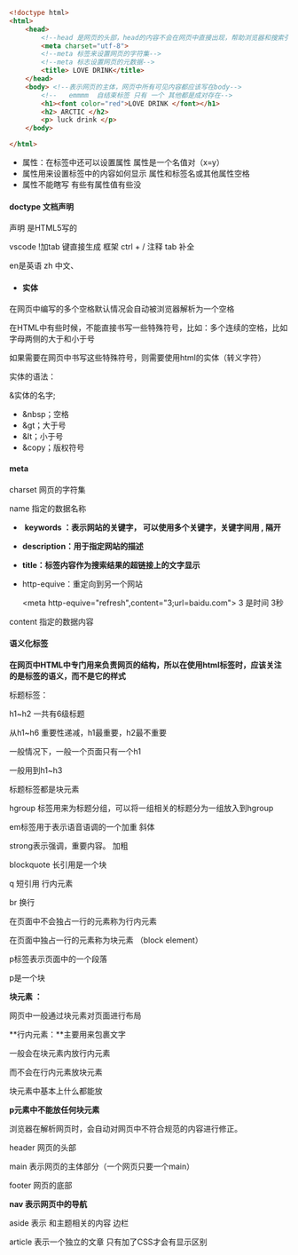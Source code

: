 ```html
<!doctype html>
<html>
	<head>
        <!--head 是网页的头部，head的内容不会在网页中直接出现，帮助浏览器和搜索引擎解析网页-->
        <meta charset="utf-8">
		<!--meta 标签来设置网页的字符集-->
        <!--meta 标志设置网页的元数据-->
		<title> LOVE DRINK</title>
	</head>
	<body> <!--表示网页的主体，网页中所有可见内容都应该写在body-->
		<!--   emmmm  自结束标签 只有 一个 其他都是成对存在-->
		<h1><font color="red">LOVE DRINK </font></h1>
		<h2> ARCTIC </h2>
		<p> luck drink </p>
	</body>

</html>
```

- 属性：在标签中还可以设置属性 属性是一个名值对（x=y）
- 属性用来设置标签中的内容如何显示 属性和标签名或其他属性空格
- 属性不能瞎写 有些有属性值有些没

#### **doctype  文档声明**

<!doctype html> 声明 是HTML5写的

  <meta charset="utf-8">
		<!--meta 标签来设置网页的字符集-->

vscode !加tab 键直接生成 框架  ctrl + / 注释 tab 补全

<html lang = "en or zh"> en是英语 zh 中文、

- #### 实体

在网页中编写的多个空格默认情况会自动被浏览器解析为一个空格

在HTML中有些时候，不能直接书写一些特殊符号，比如：多个连续的空格，比如字母两侧的大于和小于号

如果需要在网页中书写这些特殊符号，则需要使用html的实体（转义字符）

实体的语法：

&实体的名字;

- &nbsp；空格
- &gt；大于号
- &lt；小于号
- &copy；版权符号



#### meta

charset 网页的字符集

name 指定的数据名称	

- ​	**keywords ：表示网站的关键字， 可以使用多个关键字，关键字间用    ,    隔开**

- **description：用于指定网站的描述**

- **title：标签内容作为搜索结果的超链接上的文字显示**

- http-equive：重定向到另一个网站

  <meta http-equive="refresh",content="3;url=baidu.com">   3 是时间 3秒

content  指定的数据内容



#### 语义化标签

**在网页中HTML中专门用来负责网页的结构，所以在使用html标签时，应该关注的是标签的语义，而不是它的样式**

标题标签：

h1~h2 一共有6级标题

从h1~h6 重要性递减，h1最重要，h2最不重要 

一般情况下，一般一个页面只有一个h1

一般用到h1~h3

标题标签都是块元素

hgroup 标签用来为标题分组，可以将一组相关的标题分为一组放入到hgroup

em标签用于表示语音语调的一个加重 斜体

strong表示强调，重要内容。 加粗

blockquote 长引用是一个块

q 短引用 行内元素

br 换行

在页面中不会独占一行的元素称为行内元素

在页面中独占一行的元素称为块元素 （block element）

p标签表示页面中的一个段落

p是一个块



**块元素 ：**

网页中一般通过块元素对页面进行布局

**行内元素：**主要用来包裹文字

一般会在块元素内放行内元素 

而不会在行内元素放块元素

块元素中基本上什么都能放

   **p元素中不能放任何块元素**

浏览器在解析网页时，会自动对网页中不符合规范的内容进行修正。



header 网页的头部

main 表示网页的主体部分（一个网页只要一个main）

footer 网页的底部

**nav 表示网页中的导航**

aside 表示 和主题相关的内容 边栏

article 表示一个独立的文章                   只有加了CSS才会有显示区别



